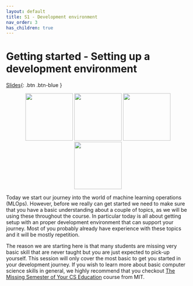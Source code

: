 ```yaml
---
layout: default
title: S1 - Development environment
nav_order: 3
has_children: true
---
```


# Getting started - Setting up a development environment

[Slides](../slides/Deep%20Learning%20software.pdf){: .btn .btn-blue }

<p align="center">
  <img src="../figures/icons/terminal.png" width="130">
  <img src="../figures/icons/conda.png" width="130">
  <img src="../figures/icons/vscode.png" width="130">
  <img src="../figures/icons/pytorch.png" width="130">
</p>

Today we start our journey into the world of machine learning operations (MLOps). However, before we really can get
started we need to make sure that you have a basic understanding about a couple of topics, as we will be using these
throughout the course. In particular today is all about getting setup with an proper development environment that can
support your journey. Most of you probably already have experience with these topics and it will be mostly repetition.

The reason we are starting here is that many students are missing very basic skill that are never taught but you are
just expected to pick-up yourself. This session will only cover the most basic to get you started in your development
journey. If you wish to learn more about basic computer science skills in general, we highly recommend that you checkout
[The Missing Semester of Your CS Education](https://missing.csail.mit.edu/) course from MIT.
